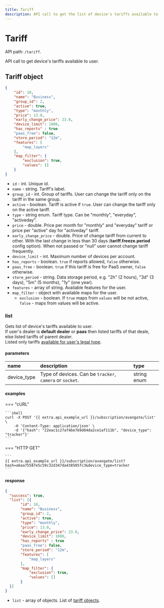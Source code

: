 ```yaml
---
title: Tariff
description: API call to get the list of device's tariffs available to user.
---
```


# Tariff

API path: `/tariff`.

API call to get device's tariffs available to user.

## Tariff object

```json
{
    "id": 10,
    "name": "Business",
    "group_id": 2,
    "active": true,
    "type": "monthly",
    "price": 13.0,
    "early_change_price": 23.0,
    "device_limit": 1000,
    "has_reports" : true
    "paas_free": false,
    "store_period": "12m",
    "features": [
        "map_layers"
    ],
    "map_filter": {
        "exclusion": true,
        "values": []
    }
}
```

* `id` - int. Unique id.
* `name` - string. Tariff's label.
* `group_id` - int. Group of tariffs. User can change the tariff only on the tariff in the same group.
* `active` - boolean. Tariff is active if `true`. User can change the tariff only on the active tariff.
* `type` - string enum. Tariff type. Can be "monthly", "everyday", "activeday".
* `price` - double. Price per month for "monthly" and "everyday" tariff or price per "active" day for "activeday" tariff.
* `early_change_price` - double. Price of change tariff from current to other. With the last change in less than 
30 days (**tariff.freeze.period** config option). When not passed or "null" user cannot change tariff frequently.
* `device_limit` - int. Maximum number of devices per account.
* `has_reports` - boolean. `true` if reports allowed, `false` otherwise.
* `paas_free` - boolean. `true` if this tariff is free for PaaS owner, `false` otherwise.
* `store_period` - string. Data storage period, e.g. "2h" (2 hours), "3d" (3 days), "5m" (5 months), "1y" (one year).
* `features` - array of string. Available features for the user.
* `map_filter` - object with available maps for the user.
    * `exclusion` - boolean. If `true` maps from `values` will be not active, `false` - maps from values will be active.

### list

Gets list of device's tariffs available to user.<br>
If user's dealer is **default dealer** or **paas** then listed tariffs of that deale, else listed tariffs of parent dealer.<br>
Listed only tariffs [available for user's legal type](#tariff).

#### parameters

| name | description | type|
| :------ | :------ | :-----|
| device_type | Type of devices. Can be `tracker`, `camera` or `socket`. | string enum |

#### examples

=== "cURL"

    ```shell
    curl -X POST '{{ extra.api_example_url }}/subscription/avangate/list' \
        -H 'Content-Type: application/json' \ 
        -d '{"hash": "22eac1c27af4be7b9d04da2ce1af111b", "device_type": "tracker"}'
    ```

=== "HTTP GET"

    ```
    {{ extra.api_example_url }}/subscription/avangate/list?hash=a6aa75587e5c59c32d347da438505fc3&device_type=tracker
    ```

#### response

```json
{
  "success": true,
  "list": [{
       "id": 10,
       "name": "Business",
       "group_id": 2,
       "active": true,
       "type": "monthly",
       "price": 13.0,
       "early_change_price": 23.0,
       "device_limit": 1000,
       "has_reports" : true
       "paas_free": false,
       "store_period": "12m",
       "features": [
           "map_layers"
       ],
       "map_filter": {
           "exclusion": true,
           "values": []
       }
  }] 
}
```

* `list` - array of objects. List of [tariff objects](#tariff-object).
